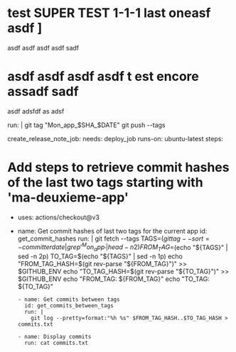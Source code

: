 # test SUPER TEST 1-1-1 last oneasf asdf ]

asdf asdf 
asdf asdf sadf 

# asdf asdf asdf asdf  t est encore assadf sadf 
asdf adsfdf  as adsf



run: |
git tag "Mon_app_$SHA_$DATE"
git push --tags

create_release_note_job:
needs: deploy_job
runs-on: ubuntu-latest
steps:
# Add steps to retrieve commit hashes of the last two tags starting with 'ma-deuxieme-app'
- uses: actions/checkout@v3
- name: Get commit hashes of last two tags for the current app
id: get_commit_hashes
run: |
git fetch --tags
TAGS=$(git tag --sort=-committerdate | grep '^Mon_app_' | head -n 2)
FROM_TAG=$(echo "${TAGS}" | sed -n 2p)
TO_TAG=$(echo "${TAGS}" | sed -n 1p)
echo "FROM_TAG_HASH=$(git rev-parse "${FROM_TAG}")" >> $GITHUB_ENV
echo "TO_TAG_HASH=$(git rev-parse "${TO_TAG}")" >> $GITHUB_ENV
echo "FROM_TAG: ${FROM_TAG}"
echo "TO_TAG: ${TO_TAG}"

      - name: Get commits between tags
        id: get_commits_between_tags
        run: |
          git log --pretty=format:"%h %s" $FROM_TAG_HASH..$TO_TAG_HASH > commits.txt

      - name: Display commits
        run: cat commits.txt